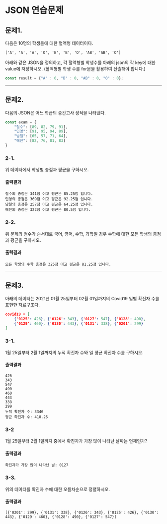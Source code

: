 # JSON 연습문제

## 문제1.

다음은 10명의 학생들에 대한 혈액형 데이터이다.

```
['A', 'A', 'A', 'O', 'B', 'B', 'O', 'AB', 'AB', 'O']
```

아래와 같은 JSON을 정의하고, 각 혈액형별 학생수를 아래의 json의 각 key에 대한 value에 저장하시오. (혈액형별 학생 수를 for문을 활용하여 산출해야 합니다.)

```js
const result = {"A" : 0, "B" : 0, "AB" : 0, "O" : 0};
```

---

## 문제2.

다음의 JSON은 어느 학급의 중간고사 성적을 나타낸다.

```js
const exam = {
    "철수": [89, 82, 79, 91],
    "민영": [91, 95, 94, 89],
    "남철": [65, 57, 71, 64],
    "혜진": [82, 76, 81, 83]
}
```

### 2-1.

위 데이터에서 학생별 총점과 평균을 구하시오.

#### 출력결과

```
철수의 총점은 341점 이고 평균은 85.25점 입니다.
민영의 총점은 369점 이고 평균은 92.25점 입니다.
남철의 총점은 257점 이고 평균은 64.25점 입니다.
혜진의 총점은 322점 이고 평균은 80.5점 입니다.
```

### 2-2.

위 문제의 점수가 순서대로 국어, 영어, 수학, 과학일 경우 수학에 대한 모든 학생의 총점과 평균을 구하시오.

#### 출력결과

```
모든 학생의 수학 총점은 325점 이고 평균은 81.25점 입니다.
```

---

## 문제3.

아래의 데이터는 2021년 01월 25일부터 02월 01일까지의 Covid19 일별 확진자 수를 표현한 자료구조다.

```json
covid19 = [
    {'0125': 426}, {'0126': 343}, {'0127': 547}, {'0128': 490}, 
    {'0129': 460}, {'0130': 443}, {'0131': 338}, {'0201': 299}
]
```

### 3-1.

1월 25일부터 2월 1일까지의 누적 확진자 수와 일 평균 확진자 수를 구하시오.

#### 출력결과

```
426
343
547
490
460
443
338
299
누적 확진자 수: 3346
평균 확진자 수: 418.25
```


### 3-2

1월 25일부터 2월 1일까지 중에서 확진자가 가장 많이 나타난 날짜는 언제인가?

#### 출력결과

```
확진자가 가장 많이 나타난 날: 0127
```

### 3-3.

위의 데이터를 확진자 수에 대한 오름차순으로 정렬하시오.

#### 출력결과

```
[{'0201': 299}, {'0131': 338}, {'0126': 343}, {'0125': 426}, {'0130': 443}, {'0129': 460}, {'0128': 490}, {'0127': 547}]
```
